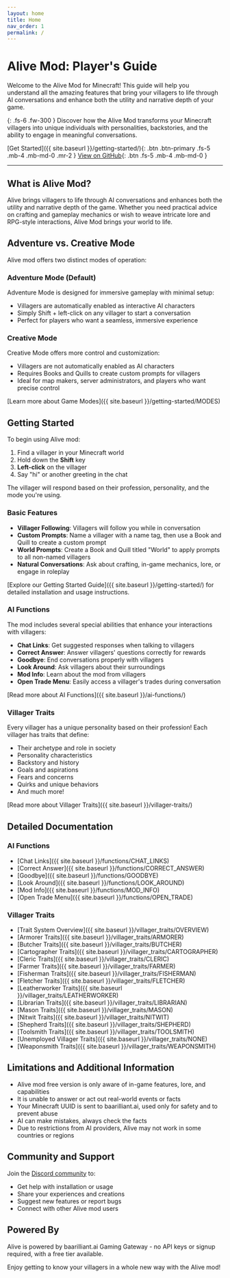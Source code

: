 ```yaml
---
layout: home
title: Home
nav_order: 1
permalink: /
---
```


# Alive Mod: Player's Guide

Welcome to the Alive Mod for Minecraft! This guide will help you understand all the amazing features that bring your villagers to life through AI conversations and enhance both the utility and narrative depth of your game.

{: .fs-6 .fw-300 }
Discover how the Alive Mod transforms your Minecraft villagers into unique individuals with personalities, backstories, and the ability to engage in meaningful conversations.

[Get Started]({{ site.baseurl }}/getting-started/){: .btn .btn-primary .fs-5 .mb-4 .mb-md-0 .mr-2 }
[View on GitHub](https://github.com/Baarilliant-ai/alive-mod){: .btn .fs-5 .mb-4 .mb-md-0 }

---

## What is Alive Mod?

Alive brings villagers to life through AI conversations and enhances both the utility and narrative depth of the game. Whether you need practical advice on crafting and gameplay mechanics or wish to weave intricate lore and RPG-style interactions, Alive Mod brings your world to life.

## Adventure vs. Creative Mode

Alive mod offers two distinct modes of operation:

### Adventure Mode (Default)

Adventure Mode is designed for immersive gameplay with minimal setup:

- Villagers are automatically enabled as interactive AI characters
- Simply Shift + left-click on any villager to start a conversation
- Perfect for players who want a seamless, immersive experience

### Creative Mode

Creative Mode offers more control and customization:

- Villagers are not automatically enabled as AI characters
- Requires Books and Quills to create custom prompts for villagers
- Ideal for map makers, server administrators, and players who want precise control

[Learn more about Game Modes]({{ site.baseurl }}/getting-started/MODES)

## Getting Started

To begin using Alive mod:

1. Find a villager in your Minecraft world
2. Hold down the **Shift** key
3. **Left-click** on the villager
4. Say "hi" or another greeting in the chat

The villager will respond based on their profession, personality, and the mode you're using.

### Basic Features

- **Villager Following**: Villagers will follow you while in conversation
- **Custom Prompts**: Name a villager with a name tag, then use a Book and Quill to create a custom prompt
- **World Prompts**: Create a Book and Quill titled "World" to apply prompts to all non-named villagers
- **Natural Conversations**: Ask about crafting, in-game mechanics, lore, or engage in roleplay

[Explore our Getting Started Guide]({{ site.baseurl }}/getting-started/) for detailed installation and usage instructions.

### AI Functions

The mod includes several special abilities that enhance your interactions with villagers:

- **Chat Links**: Get suggested responses when talking to villagers
- **Correct Answer**: Answer villagers' questions correctly for rewards
- **Goodbye**: End conversations properly with villagers
- **Look Around**: Ask villagers about their surroundings
- **Mod Info**: Learn about the mod from villagers
- **Open Trade Menu**: Easily access a villager's trades during conversation

[Read more about AI Functions]({{ site.baseurl }}/ai-functions/)

### Villager Traits

Every villager has a unique personality based on their profession! Each villager has traits that define:

- Their archetype and role in society
- Personality characteristics
- Backstory and history
- Goals and aspirations
- Fears and concerns
- Quirks and unique behaviors
- And much more!

[Read more about Villager Traits]({{ site.baseurl }}/villager-traits/)

## Detailed Documentation

### AI Functions

- [Chat Links]({{ site.baseurl }}/functions/CHAT_LINKS)
- [Correct Answer]({{ site.baseurl }}/functions/CORRECT_ANSWER)
- [Goodbye]({{ site.baseurl }}/functions/GOODBYE)
- [Look Around]({{ site.baseurl }}/functions/LOOK_AROUND)
- [Mod Info]({{ site.baseurl }}/functions/MOD_INFO)
- [Open Trade Menu]({{ site.baseurl }}/functions/OPEN_TRADE)

### Villager Traits

- [Trait System Overview]({{ site.baseurl }}/villager_traits/OVERVIEW)
- [Armorer Traits]({{ site.baseurl }}/villager_traits/ARMORER)
- [Butcher Traits]({{ site.baseurl }}/villager_traits/BUTCHER)
- [Cartographer Traits]({{ site.baseurl }}/villager_traits/CARTOGRAPHER)
- [Cleric Traits]({{ site.baseurl }}/villager_traits/CLERIC)
- [Farmer Traits]({{ site.baseurl }}/villager_traits/FARMER)
- [Fisherman Traits]({{ site.baseurl }}/villager_traits/FISHERMAN)
- [Fletcher Traits]({{ site.baseurl }}/villager_traits/FLETCHER)
- [Leatherworker Traits]({{ site.baseurl }}/villager_traits/LEATHERWORKER)
- [Librarian Traits]({{ site.baseurl }}/villager_traits/LIBRARIAN)
- [Mason Traits]({{ site.baseurl }}/villager_traits/MASON)
- [Nitwit Traits]({{ site.baseurl }}/villager_traits/NITWIT)
- [Shepherd Traits]({{ site.baseurl }}/villager_traits/SHEPHERD)
- [Toolsmith Traits]({{ site.baseurl }}/villager_traits/TOOLSMITH)
- [Unemployed Villager Traits]({{ site.baseurl }}/villager_traits/NONE)
- [Weaponsmith Traits]({{ site.baseurl }}/villager_traits/WEAPONSMITH)

## Limitations and Additional Information

- Alive mod free version is only aware of in-game features, lore, and capabilities
- It is unable to answer or act out real-world events or facts
- Your Minecraft UUID is sent to baarilliant.ai, used only for safety and to prevent abuse
- AI can make mistakes, always check the facts
- Due to restrictions from AI providers, Alive may not work in some countries or regions

## Community and Support

Join the [Discord community](https://discord.gg/7KVqSQ3XXK) to:

- Get help with installation or usage
- Share your experiences and creations
- Suggest new features or report bugs
- Connect with other Alive mod users

## Powered By

Alive is powered by baarilliant.ai Gaming Gateway - no API keys or signup required, with a free tier available.

Enjoy getting to know your villagers in a whole new way with the Alive mod!
